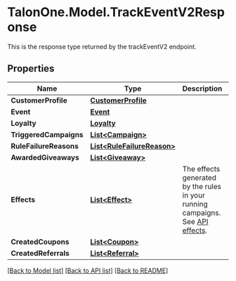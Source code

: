 # TalonOne.Model.TrackEventV2Response
This is the response type returned by the trackEventV2 endpoint. 
## Properties

Name | Type | Description | Notes
------------ | ------------- | ------------- | -------------
**CustomerProfile** | [**CustomerProfile**](CustomerProfile.md) |  | [optional] 
**Event** | [**Event**](Event.md) |  | [optional] 
**Loyalty** | [**Loyalty**](Loyalty.md) |  | [optional] 
**TriggeredCampaigns** | [**List&lt;Campaign&gt;**](Campaign.md) |  | [optional] 
**RuleFailureReasons** | [**List&lt;RuleFailureReason&gt;**](RuleFailureReason.md) |  | [optional] 
**AwardedGiveaways** | [**List&lt;Giveaway&gt;**](Giveaway.md) |  | [optional] 
**Effects** | [**List&lt;Effect&gt;**](Effect.md) | The effects generated by the rules in your running campaigns. See [API effects](https://docs.talon.one/docs/dev/integration-api/api-effects). | 
**CreatedCoupons** | [**List&lt;Coupon&gt;**](Coupon.md) |  | 
**CreatedReferrals** | [**List&lt;Referral&gt;**](Referral.md) |  | 

[[Back to Model list]](../README.md#documentation-for-models) [[Back to API list]](../README.md#documentation-for-api-endpoints) [[Back to README]](../README.md)


